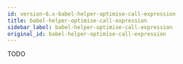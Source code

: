 ```yaml
---
id: version-6.x-babel-helper-optimise-call-expression
title: babel-helper-optimise-call-expression
sidebar_label: babel-helper-optimise-call-expression
original_id: babel-helper-optimise-call-expression
---
```


TODO

